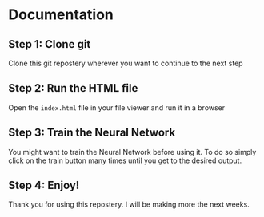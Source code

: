 # Documentation

## Step 1: Clone git
Clone this git repostery wherever you want to continue to the next step

## Step 2: Run the HTML file
Open the `index.html` file in your file viewer and run it in a browser

## Step 3: Train the Neural Network
You might want to train the Neural Network before using it. To do so simply click on the train button many times until you get to the desired output.

## Step 4: Enjoy!
Thank you for using this repostery. I will be making more the next weeks.
